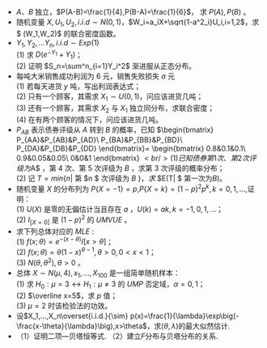 -  $A、B$ 独立，$P(A-B)=\frac{1}{4},P(B-A)=\frac{1}{6}$， 求 $P(A),P(B)$ 。 
-  随机变量 $X,U_1,U_2,i.i.d \sim N(0,1)$，$W_i=a_iX+\sqrt{1-a^2_i}U_i,i=1,2$，求 $ (W_1,W_2)$ 的联合密度函数。 
-  $Y_1,Y_2,...Y_n,i.i.d \sim Exp(1)$<br />(1) 求 $D(e^{-Y_1}+Y_1)$；<br />(2) 证明 $S_n=\sum^n_{i=1}Y_i^2$ 渐进服从正态分布。 
-  每吨大米销售成功利润为 6 元，销售失败损失 $a$ 元<br />(1) 若每天进货 $y$ 吨，写出利润表达式；<br />(2) 只有一个顾客，其需求 $X_1 \sim U(0,1)$，问应该进货几吨；<br />(3) 还有一个顾客，其需求 $X_2$ 与 $X_1$ 独立同分布，求联合密度；<br />(4) 在有两个顾客的情况下，问应该进货几吨。 
-  $P_{AB}$ 表示债券评级从 $A$ 转到 $B$ 的概率，已知 $\begin{bmatrix}
P_{AA}&P_{AB}&P_{AD}\\
P_{BA}&P_{BB}&P_{BD}\\
P_{DA}&P_{DB}&P_{DD}
\end{bmatrix}=
\begin{bmatrix}
0.8&0.1&0.1\\
0.9&0.05&0.05\\
0&0&1
\end{bmatrix}
$<br />(1) 已知债券第 1 次、第 2 次评级为$A$ ，第 4 次、第 5 次评级为 $B$ ，求第 3 次评级的概率分布；<br />(2) 记 $T=min \{n|$ 第 $n $ 次评级为 $B$ }$，求$ $E(T| $ 第一次为$B)$。 
-  随机变量 $X$ 的分布列为 $P\{X=-1\}=p$,$P\{X=k\}=(1-p)^2p^k,k=0,1,...,$证明：<br />(1) $U(X)$ 是零的无偏估计当且存在 $a$ ，$U(k)=ak,k=-1,0,1,...$；<br />(2) $I_{[X=0]}$ 是 $(1-p)^2$ 的 $UMVUE$ 。 
-  求下列总体对应的 $MLE$ :<br />(1) $f(x;\theta)=e^{-(x-\theta)}I[x>\theta]$；<br />(2) $f(x;\theta)=\theta(1-x)^{\theta-1},\theta>0,0<x<1$；<br />(3) $N(\theta,\theta^2),\theta>0$ 。 
-  总体 $X \sim N(\mu,4),x_1,...,X_{100}$ 是一组简单随机样本：<br />(1) 求 $H_0:\mu=3 \leftrightarrow H_1:\mu \neq 3$ 的 $UMP$ 否定域，$\alpha=0,1$；<br />(2) $\overline x=5$，求 $p$ 值；<br />(3) $\mu=2$ 时该检验法的功效。 
- 设$X_1,...,X_n\overset{i.i.d.}{\sim} p(x)=\frac{1}{\lambda}\exp\big(-\frac{x-\theta}{\lambda}\big),x>\theta$，求$(\theta,\lambda)$的最大似然估计.
- （1）证明二项—贝塔恒等式.
（2）建立$F$分布与贝塔分布的关系.
 